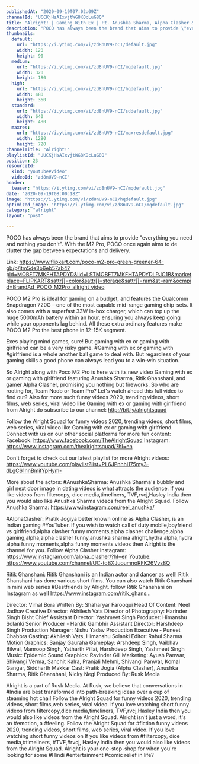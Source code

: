```yaml
---
publishedAt: "2020-09-19T07:02:09Z"
channelId: "UCCKjHsAIxvjtWG8KOcLuG8Q"
title: "Alright! | Gaming With Ex | Ft. Anushka Sharma, Alpha Clasher & Ritik Ghanshani"
description: "POCO has always been the brand that aims to provide \"everything you need and nothing you don't\". With the M2 Pro, POCO once again aims to de clutter the gap between expectations and delivery. \n\nLink: https://www.flipkart.com/poco-m2-pro-green-greener-64-gb/p/itm5de3b6eb57ab4?pid=MOBFT7MKFHTAPDYD&lid=LSTMOBFT7MKFHTAPDYDLRJC1B&marketplace=FLIPKART&sattr[]=color&sattr[]=storage&sattr[]=ram&st=ram&ocmpid=BrandAd_POCO_M2Pro_allright_video \n\nPOCO M2 Pro is ideal for gaming on a budget, and features the Qualcomm Snapdragon 720G – one of the most capable mid-range gaming chip-sets. It also comes with a superfast 33W in-box charger, which can top up the huge 5000mAh battery within an hour, ensuring you always keep going while your opponents lag behind. All these extra ordinary features make POCO M2 Pro the best phone in 12-15K segment.\n\nExes playing mind games, sure! But gaming with ex or gaming with girlfriend can be a very risky game. #Gaming with ex or gaming with #girlfriend is a whole another ball game to deal with. But regardless of your gaming skills a good phone can always lead you to a win-win situation.\n\nSo Alright along with Poco M2 Pro is here with its new video Gaming with ex or gaming with girlfriend featuring Anushka Sharma, Ritik Ghanshani, and gamer Alpha Clasher, promising you nothing but fireworks. So who are rooting for, Team Noob or Team Pro? Let's watch ahead this full video to find out? Also for more such funny videos 2020, trending videos, short films, web series, viral video like Gaming with ex or gaming with girlfriend from Alright do subscribe to our channel: http://bit.ly/alrightsquad\n\nFollow the Alright Squad for funny videos 2020, trending videos, short films, web series, viral video like Gaming with ex or gaming with girlfriend. Connect with us on our other social platforms for more fun content: Facebook: https://www.facebook.com/TheAlrightSquad Instagram: https://www.instagram.com/thealrightsquad/?hl=en\n\nDon't forget to check out our latest playlist for more Alright videos: https://www.youtube.com/playlist?list=PL6JPnhhI175my3-dLgC61nnBmitYpHym-\n\nMore about the actors:\n#AnushkaSharma: Anushka Sharma's bubbly and girl next door image in dating videos is what attracts the audience. If you like videos from filtercopy, dice media,timeliners, TVF,rvcj,Hasley India then you would also like Anushka Sharma videos from the Alright Squad. Follow Anushka Sharma: https://www.instagram.com/reel_anushka/ \n\n#AlphaClasher: Pratik Jogiya better known online as Alpha Clasher, is an Indian gaming #YouTuber. If you wish to watch call of duty mobile,boyfriend vs girlfriend,alpha clasher funny moments,alpha clasher challenge,alpha gaming,alpha,alpha clasher funny,anushka sharma alright,hydra alpha,hydra alpha funny moments,alpha funny moments videos then Alright is the channel for you. \nFollow Alpha Clasher\nInstagram: https://www.instagram.com/alpha_clasher/?hl=en \nYoutube: https://www.youtube.com/channel/UC-toBXJuoumnoRFK26Vvs8Q\n\nRitik Ghanshani: Ritik Ghanshani is an Indian actor and dancer as well!  Ritik Ghanshani has done various short films. You can also watch Ritik Ghanshani in mini web series #Bestfriends by Alright. follow Ritik Ghanshani on Instagram as well https://www.instagram.com/ritik_ghans...\n\nDirector: Vimal Bora\nWritten By: Shaharyar Farooqui\nHead Of Content: Neel Jadhav \nCreative Director: Akhilesh Vats \nDirector of Photography: Harinder Singh Bisht\nChief Assistant Director: Yashmeet Singh\nProducer: Himanshu Solanki\nSenior Producer - Hardik Gambhir\nAssistant Director: Harshdeep Singh\nProduction Manager: Nishu Yadav\nProduction Executive - Puneet Chabbra\nCasting: Akhilesh Vats, Himanshu Solanki\nEditor: Rahul Sharma\nMotion Graphics: Sanjay Gauraha\nGameplay: Arshdeep Singh, Vaibhav Bilwal, Manroop Singh, Yatharth Pillai, Harshdeep Singh, Yashmeet Singh\nMusic: Epidemic Sound\nGraphics: Ravinder Gill\nMarketing: Ayush Panwar, Shivangi Verma, Sanchit Kalra, Pranjali Mehmi, Shivangi Panwar, Komal Gangar, Siddharth Makkar\nCast: Pratik Jogia (Alpha Clasher), Anushka Sharma, Ritik Ghanshani, Nicky Negi\nProduced By: Rusk Media\n\nAlright is a part of Rusk Media. At Rusk, we believe that conversations in #India are best transformed into path-breaking ideas over a cup of steaming hot chai! Follow the Alright Squad for funny videos 2020, trending videos, short films,web series, viral video. If you love watching short funny videos from filtercopy,dice media,timeliners, TVF,rvcj,Hasley India then you would also like videos from the Alright Squad. Alright isn't just a word, it's an #emotion, a #feeling. Follow the Alright Squad for #fiction funny videos 2020, trending videos, short films, web series, viral video. If you love watching short funny videos on If you like videos from #filtercopy, dice media,#timeliners, #TVF,#rvcj, Hasley India then you would also like videos from the Alright Squad. Alright is your one-stop-shop for when you're looking for some #Hindi #entertainment #comic relief in life?"
thumbnails:
  default:
    url: "https://i.ytimg.com/vi/zd8nUV9-nCI/default.jpg"
    width: 120
    height: 90
  medium:
    url: "https://i.ytimg.com/vi/zd8nUV9-nCI/mqdefault.jpg"
    width: 320
    height: 180
  high:
    url: "https://i.ytimg.com/vi/zd8nUV9-nCI/hqdefault.jpg"
    width: 480
    height: 360
  standard:
    url: "https://i.ytimg.com/vi/zd8nUV9-nCI/sddefault.jpg"
    width: 640
    height: 480
  maxres:
    url: "https://i.ytimg.com/vi/zd8nUV9-nCI/maxresdefault.jpg"
    width: 1280
    height: 720
channelTitle: "Alright!"
playlistId: "UUCKjHsAIxvjtWG8KOcLuG8Q"
position: 23
resourceId:
  kind: "youtube#video"
  videoId: "zd8nUV9-nCI"
header:
  teaser: "https://i.ytimg.com/vi/zd8nUV9-nCI/mqdefault.jpg"
date: "2020-09-19T08:00:18Z"
image: "https://i.ytimg.com/vi/zd8nUV9-nCI/hqdefault.jpg"
optimized_image: "https://i.ytimg.com/vi/zd8nUV9-nCI/mqdefault.jpg"
category: "alright"
layout: "post"

---
```

POCO has always been the brand that aims to provide "everything you need and nothing you don't". With the M2 Pro, POCO once again aims to de clutter the gap between expectations and delivery. 

Link: https://www.flipkart.com/poco-m2-pro-green-greener-64-gb/p/itm5de3b6eb57ab4?pid=MOBFT7MKFHTAPDYD&lid=LSTMOBFT7MKFHTAPDYDLRJC1B&marketplace=FLIPKART&sattr[]=color&sattr[]=storage&sattr[]=ram&st=ram&ocmpid=BrandAd_POCO_M2Pro_allright_video 

POCO M2 Pro is ideal for gaming on a budget, and features the Qualcomm Snapdragon 720G – one of the most capable mid-range gaming chip-sets. It also comes with a superfast 33W in-box charger, which can top up the huge 5000mAh battery within an hour, ensuring you always keep going while your opponents lag behind. All these extra ordinary features make POCO M2 Pro the best phone in 12-15K segment.

Exes playing mind games, sure! But gaming with ex or gaming with girlfriend can be a very risky game. #Gaming with ex or gaming with #girlfriend is a whole another ball game to deal with. But regardless of your gaming skills a good phone can always lead you to a win-win situation.

So Alright along with Poco M2 Pro is here with its new video Gaming with ex or gaming with girlfriend featuring Anushka Sharma, Ritik Ghanshani, and gamer Alpha Clasher, promising you nothing but fireworks. So who are rooting for, Team Noob or Team Pro? Let's watch ahead this full video to find out? Also for more such funny videos 2020, trending videos, short films, web series, viral video like Gaming with ex or gaming with girlfriend from Alright do subscribe to our channel: http://bit.ly/alrightsquad

Follow the Alright Squad for funny videos 2020, trending videos, short films, web series, viral video like Gaming with ex or gaming with girlfriend. Connect with us on our other social platforms for more fun content: Facebook: https://www.facebook.com/TheAlrightSquad Instagram: https://www.instagram.com/thealrightsquad/?hl=en

Don't forget to check out our latest playlist for more Alright videos: https://www.youtube.com/playlist?list=PL6JPnhhI175my3-dLgC61nnBmitYpHym-

More about the actors:
#AnushkaSharma: Anushka Sharma's bubbly and girl next door image in dating videos is what attracts the audience. If you like videos from filtercopy, dice media,timeliners, TVF,rvcj,Hasley India then you would also like Anushka Sharma videos from the Alright Squad. Follow Anushka Sharma: https://www.instagram.com/reel_anushka/ 

#AlphaClasher: Pratik Jogiya better known online as Alpha Clasher, is an Indian gaming #YouTuber. If you wish to watch call of duty mobile,boyfriend vs girlfriend,alpha clasher funny moments,alpha clasher challenge,alpha gaming,alpha,alpha clasher funny,anushka sharma alright,hydra alpha,hydra alpha funny moments,alpha funny moments videos then Alright is the channel for you. 
Follow Alpha Clasher
Instagram: https://www.instagram.com/alpha_clasher/?hl=en 
Youtube: https://www.youtube.com/channel/UC-toBXJuoumnoRFK26Vvs8Q

Ritik Ghanshani: Ritik Ghanshani is an Indian actor and dancer as well!  Ritik Ghanshani has done various short films. You can also watch Ritik Ghanshani in mini web series #Bestfriends by Alright. follow Ritik Ghanshani on Instagram as well https://www.instagram.com/ritik_ghans...

Director: Vimal Bora
Written By: Shaharyar Farooqui
Head Of Content: Neel Jadhav 
Creative Director: Akhilesh Vats 
Director of Photography: Harinder Singh Bisht
Chief Assistant Director: Yashmeet Singh
Producer: Himanshu Solanki
Senior Producer - Hardik Gambhir
Assistant Director: Harshdeep Singh
Production Manager: Nishu Yadav
Production Executive - Puneet Chabbra
Casting: Akhilesh Vats, Himanshu Solanki
Editor: Rahul Sharma
Motion Graphics: Sanjay Gauraha
Gameplay: Arshdeep Singh, Vaibhav Bilwal, Manroop Singh, Yatharth Pillai, Harshdeep Singh, Yashmeet Singh
Music: Epidemic Sound
Graphics: Ravinder Gill
Marketing: Ayush Panwar, Shivangi Verma, Sanchit Kalra, Pranjali Mehmi, Shivangi Panwar, Komal Gangar, Siddharth Makkar
Cast: Pratik Jogia (Alpha Clasher), Anushka Sharma, Ritik Ghanshani, Nicky Negi
Produced By: Rusk Media

Alright is a part of Rusk Media. At Rusk, we believe that conversations in #India are best transformed into path-breaking ideas over a cup of steaming hot chai! Follow the Alright Squad for funny videos 2020, trending videos, short films,web series, viral video. If you love watching short funny videos from filtercopy,dice media,timeliners, TVF,rvcj,Hasley India then you would also like videos from the Alright Squad. Alright isn't just a word, it's an #emotion, a #feeling. Follow the Alright Squad for #fiction funny videos 2020, trending videos, short films, web series, viral video. If you love watching short funny videos on If you like videos from #filtercopy, dice media,#timeliners, #TVF,#rvcj, Hasley India then you would also like videos from the Alright Squad. Alright is your one-stop-shop for when you're looking for some #Hindi #entertainment #comic relief in life?